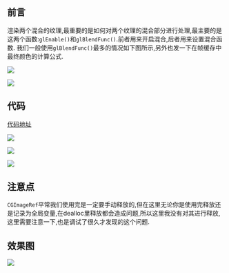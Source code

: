 
## 前言
渲染两个混合的纹理,最重要的是如何对两个纹理的混合部分进行处理,最主要的是这两个函数:`glEnable()`和`glBlendFunc()`.前者用来开启混合,后者用来设置混合函数.
我们一般使用`glBlendFunc()`最多的情况如下图所示,另外也发一下在帧缓存中最终颜色的计算公式.

![](https://github.com/RPGLiker/StudyBlog/blob/master/%E5%AD%A6%E4%B9%A0%E7%AC%94%E8%AE%B0/OpegGL/%E5%9B%BE%E7%89%87/4.%E6%B8%B2%E6%9F%93%E4%B8%A4%E4%B8%AA%E6%B7%B7%E5%90%88%E7%BA%B9%E7%90%86/1.png)

![](https://github.com/RPGLiker/StudyBlog/blob/master/%E5%AD%A6%E4%B9%A0%E7%AC%94%E8%AE%B0/OpegGL/%E5%9B%BE%E7%89%87/4.%E6%B8%B2%E6%9F%93%E4%B8%A4%E4%B8%AA%E6%B7%B7%E5%90%88%E7%BA%B9%E7%90%86/2.png)

## 代码
[代码地址](https://github.com/RPGLiker/StudyForOpenGL/blob/master/OpegGLDemo/OpegGLDemo/Class/MultipleTextures/MultipleTexturesViewController.m)

![](https://github.com/RPGLiker/StudyBlog/blob/master/%E5%AD%A6%E4%B9%A0%E7%AC%94%E8%AE%B0/OpegGL/%E5%9B%BE%E7%89%87/4.%E6%B8%B2%E6%9F%93%E4%B8%A4%E4%B8%AA%E6%B7%B7%E5%90%88%E7%BA%B9%E7%90%86/3.png)

![](https://github.com/RPGLiker/StudyBlog/blob/master/%E5%AD%A6%E4%B9%A0%E7%AC%94%E8%AE%B0/OpegGL/%E5%9B%BE%E7%89%87/4.%E6%B8%B2%E6%9F%93%E4%B8%A4%E4%B8%AA%E6%B7%B7%E5%90%88%E7%BA%B9%E7%90%86/4.png)

![](https://github.com/RPGLiker/StudyBlog/blob/master/%E5%AD%A6%E4%B9%A0%E7%AC%94%E8%AE%B0/OpegGL/%E5%9B%BE%E7%89%87/4.%E6%B8%B2%E6%9F%93%E4%B8%A4%E4%B8%AA%E6%B7%B7%E5%90%88%E7%BA%B9%E7%90%86/5.png)

## 注意点
`CGImageRef`平常我们使用完是一定要手动释放的,但在这里无论你是使用完释放还是记录为全局变量,在dealloc里释放都会造成问题,所以这里我没有对其进行释放,这里需要注意一下,也是调试了很久才发现的这个问题.

## 效果图
![](https://github.com/RPGLiker/StudyBlog/blob/master/%E5%AD%A6%E4%B9%A0%E7%AC%94%E8%AE%B0/OpegGL/%E5%9B%BE%E7%89%87/4.%E6%B8%B2%E6%9F%93%E4%B8%A4%E4%B8%AA%E6%B7%B7%E5%90%88%E7%BA%B9%E7%90%86/6.png)